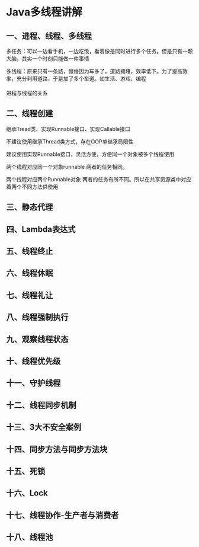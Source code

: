 # Java多线程讲解

## 一、进程、线程、多线程

多任务：可以一边看手机，一边吃饭，看着像是同时进行多个任务。但是只有一颗大脑，其实一个时刻只能做一件事情

多线程：原来只有一条路，慢慢因为车多了，道路拥堵，效率低下。为了提高效率，充分利用道路，于是加了多个车道。如生活、游戏、编程

进程与线程的关系

## 二、线程创建

继承Tread类、实现Runnable接口、实现Callable接口

不建议使用继承Thread类方式，存在OOP单继承局限性

建议使用实现Runnable接口，灵活方便，方便同一个对象被多个线程使用

两个线程对应同一个对象runnable  两者的任务相同。

两个线程对应两个Runnable对象 两者的任务有所不同。所以在共享资源类中对应着两个不同方法供使用

## 三、静态代理

## 四、Lambda表达式

## 五、线程终止

## 六、线程休眠

## 七、线程礼让

## 八、线程强制执行

## 九、观察线程状态

## 十、线程优先级

## 十一、守护线程

## 十二、线程同步机制

## 十三、3大不安全案例

## 十四、同步方法与同步方法块

## 十五、死锁

## 十六、Lock

## 十七、线程协作-生产者与消费者

## 十八、线程池


